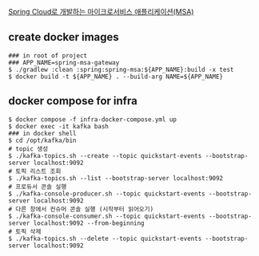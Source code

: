 [Spring Cloud로 개발하는 마이크로서비스 애플리케이션(MSA)](https://www.inflearn.com/course/%EC%8A%A4%ED%94%84%EB%A7%81-%ED%81%B4%EB%9D%BC%EC%9A%B0%EB%93%9C-%EB%A7%88%EC%9D%B4%ED%81%AC%EB%A1%9C%EC%84%9C%EB%B9%84%EC%8A%A4/dashboard)

## create docker images
```shell
### in root of project
### APP_NAME=spring-msa-gateway
$ ./gradlew :clean :spring:spring-msa:${APP_NAME}:build -x test
$ docker build -t ${APP_NAME} . --build-arg NAME=${APP_NAME}
```

## docker compose for infra
```shell
$ docker compose -f infra-docker-compose.yml up
$ docker exec -it kafka bash
### in docker shell
$ cd /opt/kafka/bin
# topic 생성
$ ./kafka-topics.sh --create --topic quickstart-events --bootstrap-server localhost:9092
# 토픽 리스트 조회
$ ./kafka-topics.sh --list --bootstrap-server localhost:9092
# 프로듀서 콘솔 실행
$ ./kafka-console-producer.sh --topic quickstart-events --bootstrap-server localhost:9092
# 다른 창에서 컨슈머 콘솔 실행 (시작부터 읽어오기)
$ ./kafka-console-consumer.sh --topic quickstart-events --bootstrap-server localhost:9092 --from-beginning
# 토픽 삭제
$ ./kafka-topics.sh --delete --topic quickstart-events --bootstrap-server localhost:9092
```
